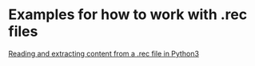 # Examples for how to work with .rec files

[Reading and extracting content from a .rec file in Python3](https://github.com/chalmers-revere/working-with-rec-files/tree/master/python3)
